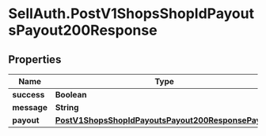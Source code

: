 # SellAuth.PostV1ShopsShopIdPayoutsPayout200Response

## Properties

Name | Type | Description | Notes
------------ | ------------- | ------------- | -------------
**success** | **Boolean** |  | [optional] 
**message** | **String** |  | [optional] 
**payout** | [**PostV1ShopsShopIdPayoutsPayout200ResponsePayout**](PostV1ShopsShopIdPayoutsPayout200ResponsePayout.md) |  | [optional] 


